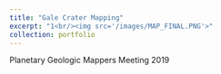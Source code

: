 ```yaml
---
title: "Gale Crater Mapping"
excerpt: "1<br/><img src='/images/MAP_FINAL.PNG'>"
collection: portfolio
---
```


Planetary Geologic Mappers Meeting 2019